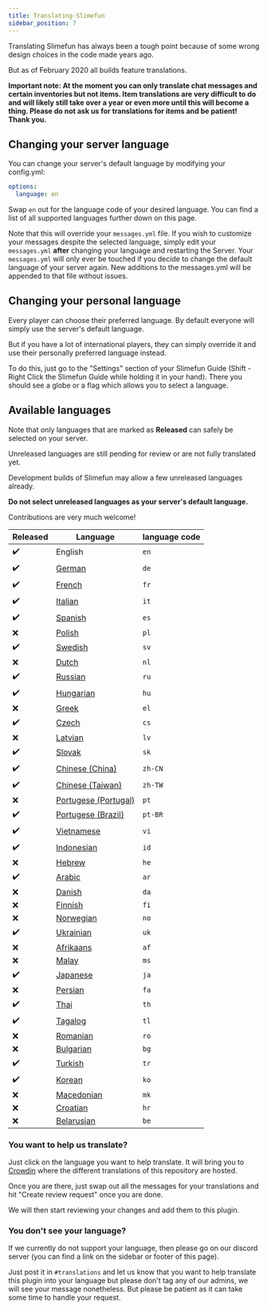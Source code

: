 ```yaml
---
title: Translating-Slimefun
sidebar_position: 7
---
```


Translating Slimefun has always been a tough point because of some wrong design choices in the code made years ago.

But as of February 2020 all builds feature translations.

**Important note: At the moment you can only translate chat messages and certain inventories but not items. Item translations are very difficult to do and will likely still take over a year or even more until this will become a thing. Please do not ask us for translations for items and be patient! Thank you.**

## Changing your server language

You can change your server's default language by modifying your config.yml:

```yaml
options:
  language: en
```

Swap `en` out for the language code of your desired language. You can find a list of all supported languages further down on this page.

Note that this will override your `messages.yml` file. If you wish to customize your messages despite the selected language, simply edit your `messages.yml` **after** changing your language and restarting the Server. Your `messages.yml` will only ever be touched if you decide to change the default language of your server again. New additions to the messages.yml will be appended to that file without issues.

## Changing your personal language

Every player can choose their preferred language. By default everyone will simply use the server's default language.

But if you have a lot of international players, they can simply override it and use their personally preferred language instead.

To do this, just go to the "Settings" section of your Slimefun Guide (Shift - Right Click the Slimefun Guide while holding it in your hand). There you should see a globe or a flag which allows you to select a language.

## Available languages

Note that only languages that are marked as **Released** can safely be selected on your server.

Unreleased languages are still pending for review or are not fully translated yet.

Development builds of Slimefun may allow a few unreleased languages already.

**Do not select unreleased languages as your server's default language.**

Contributions are very much welcome!

| Released             | Language                                                         | language code |
| -------------------- | ---------------------------------------------------------------- | ------------- |
| :heavy_check_mark: | English                                                          | `en`          |
| :heavy_check_mark: | [German](https://crowdin.com/project/slimefun/de)                | `de`          |
| :heavy_check_mark: | [French](https://crowdin.com/project/slimefun/fr)                | `fr`          |
| :heavy_check_mark: | [Italian](https://crowdin.com/project/slimefun/it)               | `it`          |
| :heavy_check_mark: | [Spanish](https://crowdin.com/project/slimefun/es)               | `es`          |
| :x:                  | [Polish](https://crowdin.com/project/slimefun/pl)                | `pl`          |
| :heavy_check_mark: | [Swedish](https://crowdin.com/project/slimefun/sv)               | `sv`          |
| :x:                  | [Dutch](https://crowdin.com/project/slimefun/nl)                 | `nl`          |
| :heavy_check_mark: | [Russian](https://crowdin.com/project/slimefun/ru)               | `ru`          |
| :heavy_check_mark: | [Hungarian](https://crowdin.com/project/slimefun/hu)             | `hu`          |
| :x:                  | [Greek](https://crowdin.com/project/slimefun/el)                 | `el`          |
| :heavy_check_mark: | [Czech](https://crowdin.com/project/slimefun/cs)                 | `cs`          |
| :x:                  | [Latvian](https://crowdin.com/project/slimefun/lv)               | `lv`          |
| :heavy_check_mark: | [Slovak](https://crowdin.com/project/slimefun/sk)                | `sk`          |
| :heavy_check_mark: | [Chinese (China)](https://crowdin.com/project/slimefun/zh-CN)    | `zh-CN`       |
| :heavy_check_mark: | [Chinese (Taiwan)](https://crowdin.com/project/slimefun/zh-TW)   | `zh-TW`       |
| :x:                  | [Portugese (Portugal)](https://crowdin.com/project/slimefun/pt)  | `pt`          |
| :heavy_check_mark: | [Portugese (Brazil)](https://crowdin.com/project/slimefun/pt-BR) | `pt-BR`       |
| :heavy_check_mark: | [Vietnamese](https://crowdin.com/project/slimefun/vi)            | `vi`          |
| :heavy_check_mark: | [Indonesian](https://crowdin.com/project/slimefun/id)            | `id`          |
| :x:                  | [Hebrew](https://crowdin.com/project/slimefun/he)                | `he`          |
| :heavy_check_mark: | [Arabic](https://crowdin.com/project/slimefun/ar)                | `ar`          |
| :x:                  | [Danish](https://crowdin.com/project/slimefun/da)                | `da`          |
| :x:                  | [Finnish](https://crowdin.com/project/slimefun/fi)               | `fi`          |
| :x:                  | [Norwegian](https://crowdin.com/project/slimefun/no)             | `no`          |
| :heavy_check_mark: | [Ukrainian](https://crowdin.com/project/slimefun/uk)             | `uk`          |
| :x:                  | [Afrikaans](https://crowdin.com/project/slimefun/af)             | `af`          |
| :x:                  | [Malay](https://crowdin.com/project/slimefun/ms)                 | `ms`          |
| :heavy_check_mark: | [Japanese](https://crowdin.com/project/slimefun/ja)              | `ja`          |
| :x:                  | [Persian](https://crowdin.com/project/slimefun/fa)               | `fa`          |
| :heavy_check_mark: | [Thai](https://crowdin.com/project/slimefun/th)                  | `th`          |
| :heavy_check_mark: | [Tagalog](https://crowdin.com/project/slimefun/tl)               | `tl`          |
| :x:                  | [Romanian](https://crowdin.com/project/slimefun/ro)              | `ro`          |
| :x:                  | [Bulgarian](https://crowdin.com/project/slimefun/bg)             | `bg`          |
| :heavy_check_mark: | [Turkish](https://crowdin.com/project/slimefun/tr)               | `tr`          |
| :heavy_check_mark: | [Korean](https://crowdin.com/project/slimefun/ko)                | `ko`          |
| :x:                  | [Macedonian](https://crowdin.com/project/slimefun/mk)            | `mk`          |
| :x:                  | [Croatian](https://crowdin.com/project/slimefun/hr)              | `hr`          |
| :x:                  | [Belarusian](https://crowdin.com/project/slimefun/be)            | `be`          |

### You want to help us translate?

Just click on the language you want to help translate. It will bring you to [Crowdin](https://crowdin.com/project/slimefun/) where the different translations of this repository are hosted.

Once you are there, just swap out all the messages for your translations and hit "Create review request" once you are done.

We will then start reviewing your changes and add them to this plugin.

### You don't see your language?

If we currently do not support your language, then please go on our discord server (you can find a link on the sidebar or footer of this page).

Just post it in `#translations` and let us know that you want to help translate this plugin into your language but please don't tag any of our admins, we will see your message nonetheless. But please be patient as it can take some time to handle your request.
